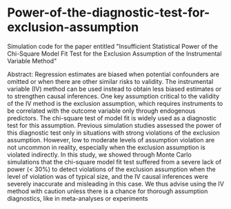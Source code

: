 # Power-of-the-diagnostic-test-for-exclusion-assumption

Simulation code for the paper entitled "Insufficient Statistical Power of the Chi-Square Model Fit Test for the Exclusion Assumption of the Instrumental Variable Method"

Abstract: Regression estimates are biased when potential confounders are omitted or when there are other similar risks to validity. The instrumental variable (IV) method can be used instead to obtain less biased estimates or to strengthen causal inferences. One key assumption critical to the validity of the IV method is the exclusion assumption, which requires instruments to be correlated with the outcome variable only through endogenous predictors. The chi-square test of model fit is widely used as a diagnostic test for this assumption. Previous simulation studies assessed the power of this diagnostic test only in situations with strong violations of the exclusion assumption. However, low to moderate levels of assumption violation are not uncommon in reality, especially when the exclusion assumption is violated indirectly. In this study, we showed through Monte Carlo simulations that the chi-square model fit test suffered from a severe lack of power (< 30%) to detect violations of the exclusion assumption when the level of violation was of typical size, and the IV causal inferences were severely inaccurate and misleading in this case. We thus advise using the IV method with caution unless there is a chance for thorough assumption diagnostics, like in meta-analyses or experiments
